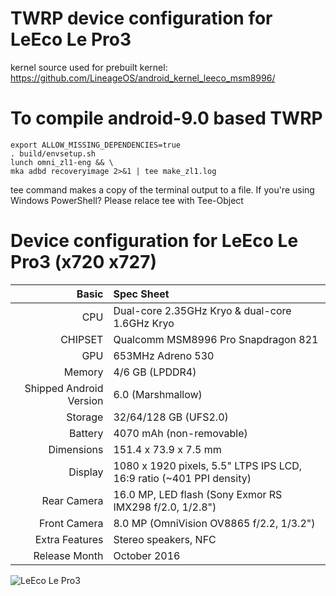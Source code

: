 TWRP device configuration for LeEco Le Pro3
==============

kernel source used for prebuilt kernel:
https://github.com/LineageOS/android_kernel_leeco_msm8996/

To compile android-9.0 based TWRP
==============

    export ALLOW_MISSING_DEPENDENCIES=true
    . build/envsetup.sh
    lunch omni_zl1-eng && \
    mka adbd recoveryimage 2>&1 | tee make_zl1.log

tee command makes a copy of the terminal output to a file.
If you're using Windows PowerShell? Please relace tee with
Tee-Object


Device configuration for LeEco Le Pro3 (x720 x727)
=====================================

Basic                   | Spec Sheet
-----------------------:|:-------------------------
CPU                     | Dual-core 2.35GHz Kryo & dual-core 1.6GHz Kryo
CHIPSET                 | Qualcomm MSM8996 Pro Snapdragon 821
GPU                     | 653MHz Adreno 530
Memory                  | 4/6 GB (LPDDR4)
Shipped Android Version | 6.0 (Marshmallow)
Storage                 | 32/64/128 GB (UFS2.0)
Battery                 | 4070 mAh (non-removable)
Dimensions              | 151.4 x 73.9 x 7.5 mm
Display                 | 1080 x 1920 pixels, 5.5" LTPS IPS LCD, 16:9 ratio (~401 PPI density)
Rear Camera             | 16.0 MP, LED flash (Sony Exmor RS IMX298 f/2.0, 1/2.8")
Front Camera            | 8.0 MP (OmniVision OV8865 f/2.2, 1/3.2")
Extra Features          | Stereo speakers, NFC
Release Month           | October 2016

![LeEco Le Pro3](https://wiki.lineageos.org/images/devices/zl1.png "LeEco Le Pro3")
